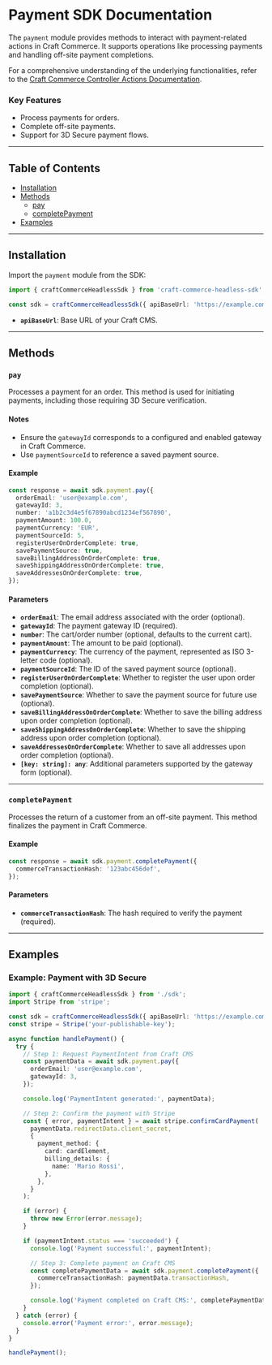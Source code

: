 # Payment SDK Documentation

The `payment` module provides methods to interact with payment-related actions in Craft Commerce. It supports operations like processing payments and handling off-site payment completions.

For a comprehensive understanding of the underlying functionalities, refer to the [Craft Commerce Controller Actions Documentation](https://craftcms.com/docs/commerce/5.x/reference/controller-actions.html).

### Key Features

- Process payments for orders.
- Complete off-site payments.
- Support for 3D Secure payment flows.

---

## Table of Contents

- [Installation](#installation)
- [Methods](#methods)
  - [pay](#pay)
  - [completePayment](#completepayment)
- [Examples](#examples)

---

## Installation

Import the `payment` module from the SDK:

```typescript
import { craftCommerceHeadlessSdk } from 'craft-commerce-headless-sdk';

const sdk = craftCommerceHeadlessSdk({ apiBaseUrl: 'https://example.com/' });
```

- **`apiBaseUrl`**: Base URL of your Craft CMS.

---

## Methods

### `pay`

Processes a payment for an order. This method is used for initiating payments, including those requiring 3D Secure verification.

#### Notes

- Ensure the `gatewayId` corresponds to a configured and enabled gateway in Craft Commerce.
- Use `paymentSourceId` to reference a saved payment source.

#### Example

```typescript
const response = await sdk.payment.pay({
  orderEmail: 'user@example.com',
  gatewayId: 3,
  number: 'a1b2c3d4e5f67890abcd1234ef567890',
  paymentAmount: 100.0,
  paymentCurrency: 'EUR',
  paymentSourceId: 5,
  registerUserOnOrderComplete: true,
  savePaymentSource: true,
  saveBillingAddressOnOrderComplete: true,
  saveShippingAddressOnOrderComplete: true,
  saveAddressesOnOrderComplete: true,
});
```

#### Parameters

- **`orderEmail`**: The email address associated with the order (optional).
- **`gatewayId`**: The payment gateway ID (required).
- **`number`**: The cart/order number (optional, defaults to the current cart).
- **`paymentAmount`**: The amount to be paid (optional).
- **`paymentCurrency`**: The currency of the payment, represented as ISO 3-letter code (optional).
- **`paymentSourceId`**: The ID of the saved payment source (optional).
- **`registerUserOnOrderComplete`**: Whether to register the user upon order completion (optional).
- **`savePaymentSource`**: Whether to save the payment source for future use (optional).
- **`saveBillingAddressOnOrderComplete`**: Whether to save the billing address upon order completion (optional).
- **`saveShippingAddressOnOrderComplete`**: Whether to save the shipping address upon order completion (optional).
- **`saveAddressesOnOrderComplete`**: Whether to save all addresses upon order completion (optional).
- **`[key: string]: any`**: Additional parameters supported by the gateway form (optional).

---

### `completePayment`

Processes the return of a customer from an off-site payment. This method finalizes the payment in Craft Commerce.

#### Example

```typescript
const response = await sdk.payment.completePayment({
  commerceTransactionHash: '123abc456def',
});
```

#### Parameters

- **`commerceTransactionHash`**: The hash required to verify the payment (required).

---

## Examples

### Example: Payment with 3D Secure

```typescript
import { craftCommerceHeadlessSdk } from './sdk';
import Stripe from 'stripe';

const sdk = craftCommerceHeadlessSdk({ apiBaseUrl: 'https://example.com/' });
const stripe = Stripe('your-publishable-key');

async function handlePayment() {
  try {
    // Step 1: Request PaymentIntent from Craft CMS
    const paymentData = await sdk.payment.pay({
      orderEmail: 'user@example.com',
      gatewayId: 3,
    });

    console.log('PaymentIntent generated:', paymentData);

    // Step 2: Confirm the payment with Stripe
    const { error, paymentIntent } = await stripe.confirmCardPayment(
      paymentData.redirectData.client_secret,
      {
        payment_method: {
          card: cardElement,
          billing_details: {
            name: 'Mario Rossi',
          },
        },
      }
    );

    if (error) {
      throw new Error(error.message);
    }

    if (paymentIntent.status === 'succeeded') {
      console.log('Payment successful:', paymentIntent);

      // Step 3: Complete payment on Craft CMS
      const completePaymentData = await sdk.payment.completePayment({
        commerceTransactionHash: paymentData.transactionHash,
      });

      console.log('Payment completed on Craft CMS:', completePaymentData);
    }
  } catch (error) {
    console.error('Payment error:', error.message);
  }
}

handlePayment();
```
